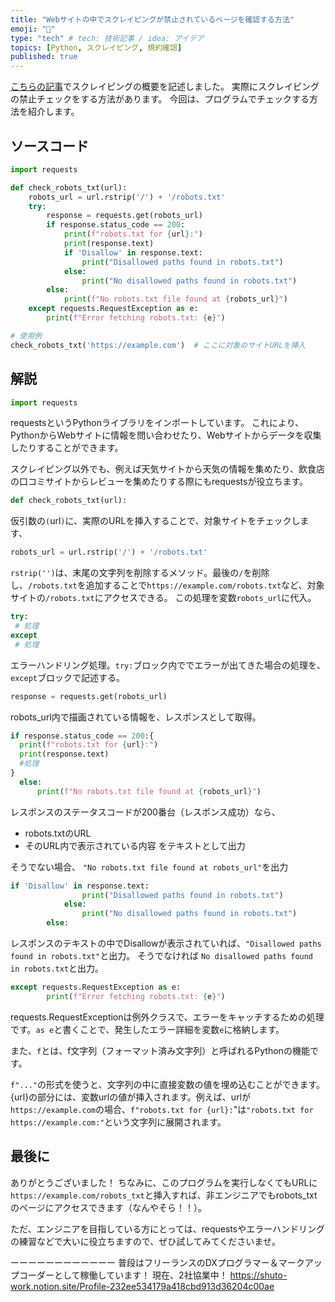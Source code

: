 ```yaml
---
title: "Webサイトの中でスクレイピングが禁止されているページを確認する方法"
emoji: "🌊"
type: "tech" # tech: 技術記事 / idea: アイデア
topics: [Python, スクレイピング, 規約確認]
published: true
---
```


[こちらの記事](リンクのURL)でスクレイピングの概要を記述しました。
実際にスクレイピングの禁止チェックをする方法があります。
今回は、プログラムでチェックする方法を紹介します。

## ソースコード
```py:sample.py
import requests

def check_robots_txt(url):
    robots_url = url.rstrip('/') + '/robots.txt'
    try:
        response = requests.get(robots_url)
        if response.status_code == 200:
            print(f"robots.txt for {url}:")
            print(response.text)
            if 'Disallow' in response.text:
                print("Disallowed paths found in robots.txt")
            else:
                print("No disallowed paths found in robots.txt")
        else:
            print(f"No robots.txt file found at {robots_url}")
    except requests.RequestException as e:
        print(f"Error fetching robots.txt: {e}")

# 使用例
check_robots_txt('https://example.com')  # ここに対象のサイトURLを挿入
```

## 解説
```py
import requests
```
requestsというPythonライブラリをインポートしています。
これにより、PythonからWebサイトに情報を問い合わせたり、Webサイトからデータを収集したりすることができます。

スクレイピング以外でも、例えば天気サイトから天気の情報を集めたり、飲食店の口コミサイトからレビューを集めたりする際にもrequestsが役立ちます。
```py
def check_robots_txt(url):
```
仮引数の`(`url`)`に、実際のURLを挿入することで、対象サイトをチェックします、
```py
robots_url = url.rstrip('/') + '/robots.txt'
```
`rstrip('')`は、末尾の文字列を削除するメソッド。最後の`/`を削除し、`/robots.txt`を追加することで`https://example.com/robots.txt`など、対象サイトの`/robots.txt`にアクセスできる。
この処理を変数`robots_url`に代入。
```py
try:
 # 処理
except
 # 処理
```
エラーハンドリング処理。`try:`ブロック内ででエラーが出てきた場合の処理を、`except`ブロックで記述する。

```py
response = requests.get(robots_url)
```
robots_url内で描画されている情報を、レスポンスとして取得。
```py
if response.status_code == 200:{
  print(f"robots.txt for {url}:")
  print(response.text)
  #処理
}
  else:
      print(f"No robots.txt file found at {robots_url}")
```
レスポンスのステータスコードが200番台（レスポンス成功）なら、
- robots.txtのURL
- そのURL内で表示されている内容
をテキストとして出力

そうでない場合、
`"No robots.txt file found at robots_url"`を出力

```py
if 'Disallow' in response.text:
                print("Disallowed paths found in robots.txt")
            else:
                print("No disallowed paths found in robots.txt")
        else:
```
レスポンスのテキストの中でDisallowが表示されていれば、`"Disallowed paths found in robots.txt"`と出力。
そうでなければ
`No disallowed paths found in robots.txt`と出力。

```py
except requests.RequestException as e:
        print(f"Error fetching robots.txt: {e}")
```
requests.RequestExceptionは例外クラスで、エラーをキャッチするための処理です。`as e`と書くことで、発生したエラー詳細を変数`e`に格納します。


また、`f`とは、f文字列（フォーマット済み文字列）と呼ばれるPythonの機能です。

 `f"..."`の形式を使うと、文字列の中に直接変数の値を埋め込むことができます。
{url}の部分には、変数urlの値が挿入されます。例えば、urlが`https://example.com`の場合、`f"robots.txt for {url}:`"は`"robots.txt for https://example.com:"`という文字列に展開されます。

## 最後に
ありがとうございました！
ちなみに、このプログラムを実行しなくてもURLに`https://example.com/robots_txt`と挿入すれば、非エンジニアでもrobots_txtのページにアクセスできます（なんやそら！！）。

ただ、エンジニアを目指している方にとっては、requestsやエラーハンドリングの練習などで大いに役立ちますので、ぜひ試してみてくださいませ。

ーーーーーーーーーーーー
普段はフリーランスのDXプログラマー＆マークアップコーダーとして稼働しています！
現在、2社協業中！
https://shuto-work.notion.site/Profile-232ee534179a418cbd913d36204c00ae